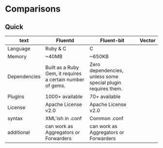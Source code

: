 # Comparisons

## Quick

| text         | Fluentd                                                    | Fluent-bit                                                   | Vector |
|--------------|------------------------------------------------------------|--------------------------------------------------------------|--------|
| Language     | Ruby & C                                                   | C                                                            |        |
| Memory       | ~40MB                                                      | ~650KB                                                       |        |
| Dependencies | Built as a Ruby Gem, it requires a certain number of gems. | Zero dependencies, unless some special plugin requires them. |        |
| Plugins      | 1000+ available                                            | 70+ available                                                |        |
| License      | Apache License v2.0                                        | Apache License v2.0                                          |        |
| syntax       | XML'ish in .conf                                           | Common .conf                                                 |        |
| additional   | can work as Aggregators or Forwarders                      | can work as Aggregators or Forwarders                        |        |


